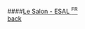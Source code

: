 ####[Le Salon - ESAL <sup>FR</sup>](http://www.esalorraine.fr/metz/actualite/)
<br />
<a href="" class="back">back</a>